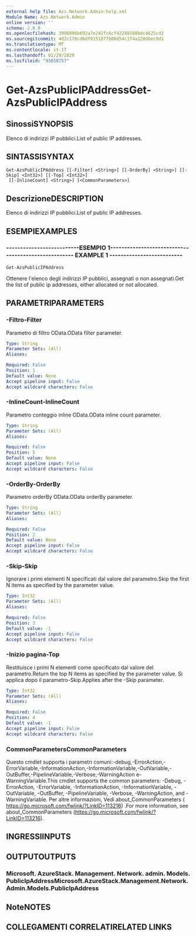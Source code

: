 ```yaml
---
external help file: Azs.Network.Admin-help.xml
Module Name: Azs.Network.Admin
online version: ''
schema: 2.0.0
ms.openlocfilehash: 3996096b692a7e242fc6cf42288508bdc4625cd2
ms.sourcegitcommit: 4d2c178cd6df9151877b08d54c1f4a228dbec9d1
ms.translationtype: MT
ms.contentlocale: it-IT
ms.lasthandoff: 01/29/2020
ms.locfileid: "93858757"
---
```

# <span data-ttu-id="be4f9-101">Get-AzsPublicIPAddress</span><span class="sxs-lookup"><span data-stu-id="be4f9-101">Get-AzsPublicIPAddress</span></span>

## <span data-ttu-id="be4f9-102">Sinossi</span><span class="sxs-lookup"><span data-stu-id="be4f9-102">SYNOPSIS</span></span>
<span data-ttu-id="be4f9-103">Elenco di indirizzi IP pubblici.</span><span class="sxs-lookup"><span data-stu-id="be4f9-103">List of public IP addresses.</span></span>

## <span data-ttu-id="be4f9-104">SINTASSI</span><span class="sxs-lookup"><span data-stu-id="be4f9-104">SYNTAX</span></span>

```
Get-AzsPublicIPAddress [[-Filter] <String>] [[-OrderBy] <String>] [[-Skip] <Int32>] [[-Top] <Int32>]
 [[-InlineCount] <String>] [<CommonParameters>]
```

## <span data-ttu-id="be4f9-105">Descrizione</span><span class="sxs-lookup"><span data-stu-id="be4f9-105">DESCRIPTION</span></span>
<span data-ttu-id="be4f9-106">Elenco di indirizzi IP pubblici.</span><span class="sxs-lookup"><span data-stu-id="be4f9-106">List of public IP addresses.</span></span>

## <span data-ttu-id="be4f9-107">ESEMPI</span><span class="sxs-lookup"><span data-stu-id="be4f9-107">EXAMPLES</span></span>

### <span data-ttu-id="be4f9-108">--------------------------ESEMPIO 1--------------------------</span><span class="sxs-lookup"><span data-stu-id="be4f9-108">-------------------------- EXAMPLE 1 --------------------------</span></span>
```
Get-AzsPublicIPAddress
```

<span data-ttu-id="be4f9-109">Ottenere l'elenco degli indirizzi IP pubblici, assegnati o non assegnati.</span><span class="sxs-lookup"><span data-stu-id="be4f9-109">Get the list of public ip addresses, either allocated or not allocated.</span></span>

## <span data-ttu-id="be4f9-110">PARAMETRI</span><span class="sxs-lookup"><span data-stu-id="be4f9-110">PARAMETERS</span></span>

### <span data-ttu-id="be4f9-111">-Filtro</span><span class="sxs-lookup"><span data-stu-id="be4f9-111">-Filter</span></span>
<span data-ttu-id="be4f9-112">Parametro di filtro OData.</span><span class="sxs-lookup"><span data-stu-id="be4f9-112">OData filter parameter.</span></span>

```yaml
Type: String
Parameter Sets: (All)
Aliases: 

Required: False
Position: 1
Default value: None
Accept pipeline input: False
Accept wildcard characters: False
```

### <span data-ttu-id="be4f9-113">-InlineCount</span><span class="sxs-lookup"><span data-stu-id="be4f9-113">-InlineCount</span></span>
<span data-ttu-id="be4f9-114">Parametro conteggio inline OData.</span><span class="sxs-lookup"><span data-stu-id="be4f9-114">OData inline count parameter.</span></span>

```yaml
Type: String
Parameter Sets: (All)
Aliases: 

Required: False
Position: 5
Default value: None
Accept pipeline input: False
Accept wildcard characters: False
```

### <span data-ttu-id="be4f9-115">-OrderBy</span><span class="sxs-lookup"><span data-stu-id="be4f9-115">-OrderBy</span></span>
<span data-ttu-id="be4f9-116">Parametro orderBy OData.</span><span class="sxs-lookup"><span data-stu-id="be4f9-116">OData orderBy parameter.</span></span>

```yaml
Type: String
Parameter Sets: (All)
Aliases: 

Required: False
Position: 2
Default value: None
Accept pipeline input: False
Accept wildcard characters: False
```

### <span data-ttu-id="be4f9-117">-Skip</span><span class="sxs-lookup"><span data-stu-id="be4f9-117">-Skip</span></span>
<span data-ttu-id="be4f9-118">Ignorare i primi elementi N specificati dal valore del parametro.</span><span class="sxs-lookup"><span data-stu-id="be4f9-118">Skip the first N items as specified by the parameter value.</span></span>

```yaml
Type: Int32
Parameter Sets: (All)
Aliases: 

Required: False
Position: 3
Default value: -1
Accept pipeline input: False
Accept wildcard characters: False
```

### <span data-ttu-id="be4f9-119">-Inizio pagina</span><span class="sxs-lookup"><span data-stu-id="be4f9-119">-Top</span></span>
<span data-ttu-id="be4f9-120">Restituisce i primi N elementi come specificato dal valore del parametro.</span><span class="sxs-lookup"><span data-stu-id="be4f9-120">Return the top N items as specified by the parameter value.</span></span>
<span data-ttu-id="be4f9-121">Si applica dopo il parametro-Skip.</span><span class="sxs-lookup"><span data-stu-id="be4f9-121">Applies after the -Skip parameter.</span></span>

```yaml
Type: Int32
Parameter Sets: (All)
Aliases: 

Required: False
Position: 4
Default value: -1
Accept pipeline input: False
Accept wildcard characters: False
```

### <span data-ttu-id="be4f9-122">CommonParameters</span><span class="sxs-lookup"><span data-stu-id="be4f9-122">CommonParameters</span></span>
<span data-ttu-id="be4f9-123">Questo cmdlet supporta i parametri comuni:-debug,-ErrorAction,-ErrorVariable,-InformationAction,-InformationVariable,-OutVariable,-OutBuffer,-PipelineVariable,-Verbose,-WarningAction e-WarningVariable.</span><span class="sxs-lookup"><span data-stu-id="be4f9-123">This cmdlet supports the common parameters: -Debug, -ErrorAction, -ErrorVariable, -InformationAction, -InformationVariable, -OutVariable, -OutBuffer, -PipelineVariable, -Verbose, -WarningAction, and -WarningVariable.</span></span> <span data-ttu-id="be4f9-124">Per altre informazioni, Vedi about_CommonParameters ( https://go.microsoft.com/fwlink/?LinkID=113216) .</span><span class="sxs-lookup"><span data-stu-id="be4f9-124">For more information, see about_CommonParameters (https://go.microsoft.com/fwlink/?LinkID=113216).</span></span>

## <span data-ttu-id="be4f9-125">INGRESSI</span><span class="sxs-lookup"><span data-stu-id="be4f9-125">INPUTS</span></span>

## <span data-ttu-id="be4f9-126">OUTPUT</span><span class="sxs-lookup"><span data-stu-id="be4f9-126">OUTPUTS</span></span>

### <span data-ttu-id="be4f9-127">Microsoft. AzureStack. Management. Network. admin. Models. PublicIpAddress</span><span class="sxs-lookup"><span data-stu-id="be4f9-127">Microsoft.AzureStack.Management.Network.Admin.Models.PublicIpAddress</span></span>

## <span data-ttu-id="be4f9-128">Note</span><span class="sxs-lookup"><span data-stu-id="be4f9-128">NOTES</span></span>

## <span data-ttu-id="be4f9-129">COLLEGAMENTI CORRELATI</span><span class="sxs-lookup"><span data-stu-id="be4f9-129">RELATED LINKS</span></span>

